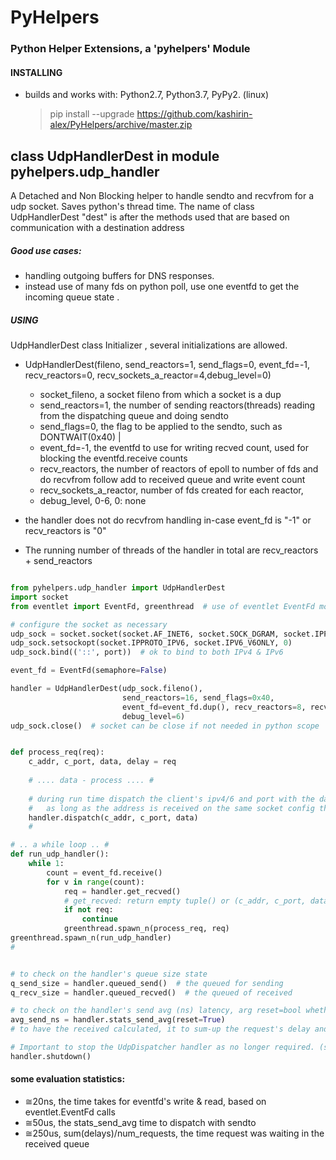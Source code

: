 # PyHelpers
### Python Helper Extensions, a 'pyhelpers' Module 

#### INSTALLING 
- builds and works with: Python2.7, Python3.7, PyPy2. (linux)
  > pip install --upgrade https://github.com/kashirin-alex/PyHelpers/archive/master.zip


## class UdpHandlerDest in module pyhelpers.udp_handler
 A Detached and Non Blocking helper to handle sendto and recvfrom for a udp socket. Saves python's thread time.
 The name of class UdpHandlerDest "dest" is after the methods used that are based on communication with a destination address
##### Good use cases:
  * handling outgoing buffers for DNS responses.
  * instead use of many fds on python poll, use one eventfd to get the incoming queue state .


##### USING
UdpHandlerDest class Initializer , several initializations are allowed.

 * UdpHandlerDest(fileno, send_reactors=1, send_flags=0, event_fd=-1, recv_reactors=0, recv_sockets_a_reactor=4,debug_level=0)
    
   * socket_fileno, a socket fileno from which a socket is a dup 
   * send_reactors=1, the number of sending reactors(threads) reading from the dispatching queue and doing sendto
   * send_flags=0, the flag to be applied to the sendto, such as DONTWAIT(0x40) | 
   * event_fd=-1, the eventfd to use for writing recved count, used for blocking the eventfd.receive counts
   * recv_reactors, the number of reactors of epoll to  number of fds and do recvfrom follow add to received queue and write event count
   * recv_sockets_a_reactor, number of fds created for each reactor, 
   * debug_level, 0-6, 0: none 
   
 * the handler does not do recvfrom handling in-case event_fd is "-1" or recv_reactors is "0" 
 * The running number of threads of the handler in total are recv_reactors + send_reactors
 
```python

from pyhelpers.udp_handler import UdpHandlerDest
import socket
from eventlet import EventFd, greenthread  # use of eventlet EventFd module for use example

# configure the socket as necessary
udp_sock = socket.socket(socket.AF_INET6, socket.SOCK_DGRAM, socket.IPPROTO_UDP)
udp_sock.setsockopt(socket.IPPROTO_IPV6, socket.IPV6_V6ONLY, 0)
udp_sock.bind(('::', port))  # ok to bind to both IPv4 & IPv6

event_fd = EventFd(semaphore=False)

handler = UdpHandlerDest(udp_sock.fileno(),
                         send_reactors=16, send_flags=0x40,
                         event_fd=event_fd.dup(), recv_reactors=8, recv_sockets_a_reactor=16,
                         debug_level=6)
udp_sock.close()  # socket can be close if not needed in python scope


def process_req(req):
    c_addr, c_port, data, delay = req
    
    # .... data - process .... #
    
    # during run time dispatch the client's ipv4/6 and port with the data for sending
    #   as long as the address is received on the same socket config the dispatcher can handle the sendto
    handler.dispatch(c_addr, c_port, data)
    #

# .. a while loop .. #
def run_udp_handler():
    while 1:
        count = event_fd.receive()
        for v in range(count):
            req = handler.get_recved()
            # get_recved: return empty tuple() or (c_addr, c_port, data, delay_ns)
            if not req:
                continue
            greenthread.spawn_n(process_req, req)
greenthread.spawn_n(run_udp_handler)
#


# to check on the handler's queue size state
q_send_size = handler.queued_send()  # the queued for sending
q_recv_size = handler.queued_recved()  # the queued of received

# to check on the handler's send avg (ns) latency, arg reset=bool whether to reset stats
avg_send_ns = handler.stats_send_avg(reset=True)
# to have the received calculated, it to sum-up the request's delay and divide by number of requests 

# Important to stop the UdpDispatcher handler as no longer required. (stops the detached threads and closes open fds)
handler.shutdown()

```

#### some evaluation statistics:
   * ≅20ns, the time takes for eventfd's write & read, based on eventlet.EventFd calls 
   * ≅50us, the stats_send_avg time to dispatch with sendto
   * ≅250us, sum(delays)/num_requests, the time request was waiting in the received queue


